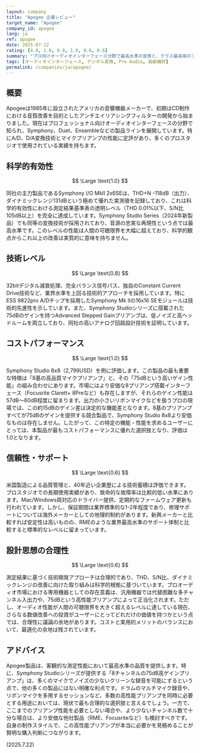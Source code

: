 ```yaml
---
layout: company
title: "Apogee 企業レビュー"
target_name: "Apogee"
company_id: apogee
lang: ja
ref: apogee
date: 2025-07-22
rating: [4.0, 1.0, 0.8, 1.0, 0.6, 0.6]
summary: "プロ向けオーディオインターフェース分野で最高水準の音質と、クラス最高峰のプリアンプ性能を提供する企業。その独自の性能により、特定用途において優れたコストパフォーマンスを発揮する。"
tags: [オーディオインターフェース, デジタル変換, Pro Audio, 高級機材]
permalink: /companies/ja/apogee/
---
```


## 概要

Apogeeは1985年に設立されたアメリカの音響機器メーカーで、初期はCD制作における音質改善を目的としたアンチエイリアシングフィルターの開発から始まりました。現在はプロフェッショナル向けオーディオインターフェースの分野で知られ、Symphony、Duet、Ensembleなどの製品ラインを展開しています。特にA/D、D/A変換技術とマイクプリアンプの性能に定評があり、多くのプロスタジオで使用されている実績を持ちます。

## 科学的有効性

$$ \Large \text{1.0} $$

同社の主力製品であるSymphony I/O MkII 2x6SEは、THD+N -118dB（出力）、ダイナミックレンジ131dBという極めて優れた実測値を記録しており、これは科学的有効性における測定結果基準表の透明レベル（THD 0.01%以下、S/N比 105dB以上）を完全に達成しています。Symphony Studio Series（2024年新製品）でも同等の変換技術が採用されており、音源の忠実な再現性という点では最高水準です。このレベルの性能は人間の可聴限界を大幅に超えており、科学的観点からこれ以上の改善は実質的に意味を持ちません。

## 技術レベル

$$ \Large \text{0.8} $$

32bitデジタル減衰処理、完全バランス信号パス、独自のConstant Current Drive技術など、業界水準を上回る技術的アプローチを採用しています。特にESS 9822pro A/Dチップを採用したSymphony Mk IIの16x16 SEモジュールは技術的先進性を示しています。また、Symphony Studioシリーズに搭載された75dBのゲインを持つAdvanced Stepped Gainプリアンプは、低ノイズと高ヘッドルームを両立しており、同社の高いアナログ回路設計技術を証明しています。

## コストパフォーマンス

$$ \Large \text{1.0} $$

Symphony Studio 8x8（2,799USD）を例に評価します。この製品の最も重要な特徴は「8基の高品質マイクプリアンプ」と、その「75dBという高いゲイン性能」の組み合わせにあります。市場にはより安価な8プリアンプ搭載インターフェース（Focusrite Clarett+ 8Preなど）も存在しますが、それらのゲイン性能は57dB～60dB程度に留まります。出力の小さいリボンマイクなどを扱うプロの現場では、この約15dBのゲイン差は決定的な機能差となります。8基のプリアンプすべてが75dBのゲインを提供する競合製品で、Symphony Studio 8x8より安価なものは存在しません。したがって、この特定の機能・性能を求めるユーザーにとっては、本製品が最もコストパフォーマンスに優れた選択肢となり、評価は1.0となります。

## 信頼性・サポート

$$ \Large \text{0.6} $$

米国製造による品質管理と、40年近い企業歴による技術蓄積は評価できます。プロスタジオでの長期使用実績があり、致命的な故障率は比較的低い水準にあります。Mac/Windows両対応のドライバー提供、定期的なファームウェア更新も行われています。しかし、保証期間は業界標準的な1-2年程度であり、修理サポートについては海外メーカーとしての地理的制約があります。新興メーカーと比較すれば安定性は高いものの、RMEのような業界最高水準のサポート体制と比較すると標準的なレベルに留まっています。

## 設計思想の合理性

$$ \Large \text{0.6} $$

測定結果に基づく技術開発アプローチは合理的であり、THD、S/N比、ダイナミックレンジの改善に向けた取り組みは科学的根拠に基づいています。プロオーディオ市場における専用機器としての存在意義は、汎用機器では代替困難な多チャンネル入出力や、75dBという高性能プリアンプによって正当化されます。ただし、オーディオ性能が人間の可聴限界を大きく超えるレベルに達している現在、さらなる数値改善への投資がユーザーにとってどれだけの価値を持つかという点では、合理性に議論の余地があります。コストと実用的メリットのバランスにおいて、最適化の余地は残されています。

## アドバイス

Apogee製品は、客観的な測定性能において最高水準の品質を提供します。特に、Symphony Studioシリーズが提供する「8チャンネルの75dB高ゲインプリアンプ」は、多くのマイクでノイズの少ないクリーンな録音を可能にするという点で、他の多くの製品にはない明確な利点です。ドラムのマルチマイク録音や、リボンマイクを多用するセッションなど、多数の高性能プリアンプを同時に必要とする用途においては、現状で最も合理的な選択肢と言えるでしょう。一方で、ここまでのプリアンプ性能を必要としない場合や、より少ないチャンネル数で十分な場合は、より安価な他社製品（RME、Focusriteなど）も検討すべきです。自身の制作スタイルで、この高性能プリアンプが本当に必要かを見極めることが賢明な購入判断につながります。

(2025.7.22)
